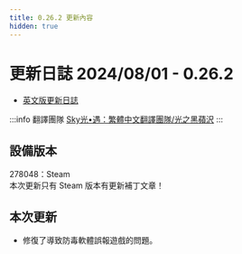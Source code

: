 ```yaml
---
title: 0.26.2 更新內容
hidden: true
---
```

# 更新日誌 2024/08/01 - 0.26.2

- [英文版更新日誌](https://thatgamecompany.helpshift.com/hc/zh-hant/17-sky-children-of-the-light/faq/1337-hotfix---august-1-2024---0-26-2-278048-pc-steam/)

:::info 翻譯團隊
[Sky光•遇：繁體中文翻譯團隊/光之黑蘋沢](https://www.facebook.com/thatskygametw)
:::

## 設備版本

<div class="note note-success">
278048：Steam
</div>

<div class="note note-danger">
本次更新只有 Steam 版本有更新補丁文章！
</div>

## 本次更新

- 修復了導致防毒軟體誤報遊戲的問題。
